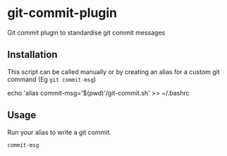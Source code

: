 # git-commit-plugin

Git commit plugin to standardise git commit messages

## Installation

This script can be called manually or by creating an alias for a custom git command (Eg `git commit-msg`)

echo 'alias commit-msg='$(pwd)'/git-commit.sh' >> ~/.bashrc

## Usage

Run your alias to write a git commit.

```git add [your changed files for committing]
commit-msg
```
